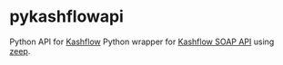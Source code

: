 # pykashflowapi
Python API for [Kashflow](https://www.kashflow.com/)
Python wrapper for [Kashflow SOAP API](https://www.kashflow.com/developers/soap-api/) using [zeep](https://python-zeep.readthedocs.io/en/master/).

